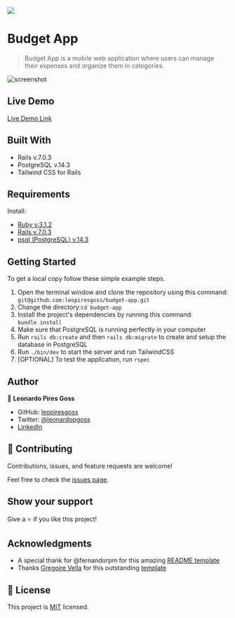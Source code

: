 ![](https://img.shields.io/badge/Microverse-blueviolet)

# Budget App
> Budget App is a mobile web application where users can manage their expenses and organize them in categories.

![screenshot](https://user-images.githubusercontent.com/61767582/176782109-ba6d5205-a167-4caf-b057-3009f7f24c1f.png)


## Live Demo
[Live Demo Link](https://budget-app-2022.herokuapp.com/)

## Built With

- Rails v.7.0.3
- PostgreSQL v.14.3
- Tailwind CSS for Rails

## Requirements 
Install:
- [Ruby v.3.1.2](https://www.ruby-lang.org/en/documentation/installation/)
- [Rails v.7.0.3](https://guides.rubyonrails.org/v5.0/getting_started.html#installing-rails)
- [psql (PostgreSQL) v.14.3](https://www.postgresql.org/download/)

## Getting Started

To get a local copy follow these simple example steps.  

1. Open the terminal window and clone the repository using this command:  
`git@github.com:leopiresgoss/budget-app.git` 
1. Change the directory:`cd budget-app`
2. Install the project's dependencies by running this command:   
`bundle install`
4. Make sure that PostgreSQL is running perfectly in your computer
5. Run `rails db:create` and then `rails db:migrate` to create and setup the database in PostgreSQL
6. Run `./bin/dev` to start the server and run TailwindCSS
7. [OPTIONAL] To test the application, run `rspec`

## Author
👤 **Leonardo Pires Goss**
- GitHub: [leopiresgoss](https://github.com/leopiresgoss)
- Twitter: [@leonardopgoss](https://twitter.com/leonardopgoss)
- [LinkedIn](https://www.linkedin.com/in/leonardogoss/)

## 🤝 Contributing

Contributions, issues, and feature requests are welcome!

Feel free to check the [issues page](https://github.com/leopiresgoss/budget-app/issues).

## Show your support

Give a ⭐️ if you like this project!

## Acknowledgments

- A special thank for @fernandorpm for this amazing [README template](https://github.com/microverseinc/readme-template)
- Thanks [Gregoire Vella](https://www.behance.net/gregoirevella) for this outstanding [template](https://www.behance.net/gallery/19759151/Snapscan-iOs-design-and-branding?tracking_source=)

## 📝 License

This project is [MIT](/LICENSE) licensed.
